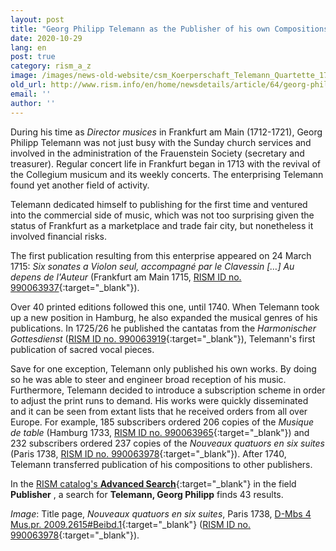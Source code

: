 ```yaml
---
layout: post
title: "Georg Philipp Telemann as the Publisher of his own Compositions"
date: 2020-10-29
lang: en
post: true
category: rism_a_z
image: /images/news-old-website/csm_Koerperschaft_Telemann_Quartette_1738_66eb421ee5.jpg
old_url: http://www.rism.info/en/home/newsdetails/article/64/georg-philipp-telemann-as-the-publisher-of-his-own-compositions.html?tx_ttnews[year]=2020&tx_ttnews[month]=07&cHash=9eecf2c915b387bf26e2b343d9c2fb97
email: ''
author: ''
---
```



During his time as _Director musices_ in Frankfurt am Main (1712-1721), Georg Philipp Telemann was not just busy with the Sunday church services and involved in the administration of the Frauenstein Society (secretary and treasurer). Regular concert life in Frankfurt began in 1713 with the revival of the Collegium musicum and its weekly concerts. The enterprising Telemann found yet another field of activity.

Telemann dedicated himself to publishing for the first time and ventured into the commercial side of music, which was not too surprising given the status of Frankfurt as a marketplace and trade fair city, but nonetheless it involved financial risks.

The first publication resulting from this enterprise appeared on 24 March 1715: _Six sonates a Violon seul, accompagné par le Clavessin […] Au depens de l'Auteur_ (Frankfurt am Main 1715, [RISM ID no. 990063937](https://opac.rism.info/search?id=990063937&View=rism){:target="_blank"}).

Over 40 printed editions followed this one, until 1740. When Telemann took up a new position in Hamburg, he also expanded the musical genres of his publications. In 1725/26 he published the cantatas from the _Harmonischer Gottesdienst_ ([RISM ID no. 990063919](https://opac.rism.info/search?id=990063919&View=rism){:target="_blank"}), Telemann's first publication of sacred vocal pieces.

Save for one exception, Telemann only published his own works. By doing so he was able to steer and engineer broad reception of his music. Furthermore, Telemann decided to introduce a subscription scheme in order to adjust the print runs to demand. His works were quickly disseminated and it can be seen from extant lists that he received orders from all over Europe. For example, 185 subscribers ordered 206 copies of the _Musique de table_ (Hamburg 1733, [RISM ID no. 990063965](https://opac.rism.info/search?id=990063965&View=rism){:target="_blank"}) and 232 subscribers ordered 237 copies of the _Nouveaux quatuors en six suites_ (Paris 1738, [RISM ID no. 990063978](https://opac.rism.info/search?id=990063978&View=rism){:target="_blank"}). After 1740, Telemann transferred publication of his compositions to other publishers.

In the [RISM catalog's **Advanced Search**](https://opac.rism.info/advanced-search){:target="_blank"} in the field **Publisher** , a search for **Telemann, Georg Philipp** finds 43 results.



_Image_: Title page, _Nouveaux quatuors en six suites_, Paris 1738, [D-Mbs 4 Mus.pr. 2009.2615#Beibd.1](http://mdz-nbn-resolving.de/urn:nbn:de:bvb:12-bsb11140998-8){:target="_blank"} ([RISM ID no. 990063978](https://opac.rism.info/search?id=990063978&View=rism){:target="_blank"}).






